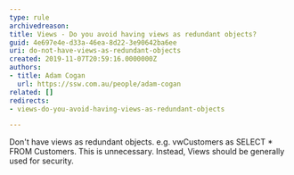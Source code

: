```yaml
---
type: rule
archivedreason: 
title: Views - Do you avoid having views as redundant objects?
guid: 4e697e4e-d33a-46ea-8d22-3e90642ba6ee
uri: do-not-have-views-as-redundant-objects
created: 2019-11-07T20:59:16.0000000Z
authors:
- title: Adam Cogan
  url: https://ssw.com.au/people/adam-cogan
related: []
redirects:
- views-do-you-avoid-having-views-as-redundant-objects

---
```



<p class="ssw15-rteElement-P">Don't have views as redundant objects. e.g. vwCustomers as SELECT * FROM Customers. This is unnecessary. Instead, Views should be generally used for security.​​<br></p>
<br><excerpt class='endintro'></excerpt><br>




